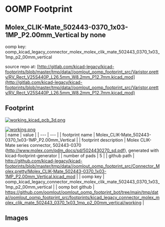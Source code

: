 # OOMP Footprint  
## Molex_CLIK-Mate_502443-0370_1x03-1MP_P2.00mm_Vertical  by none  
  
oomp key: oomp_kicad_legacy_connector_molex_molex_clik_mate_502443_0370_1x03_1mp_p2_00mm_vertical  
  
source repo at: [http://gitlab.com/kicad-legacy/kicad-footprints/blob/master/tmp/data//oomlout_oomp_footprint_src/Varistor.pretty/RV_Rect_V25S440P_L26.5mm_W8.2mm_P12.7mm.kicad_mod](http://gitlab.com/kicad-legacy/kicad-footprints/blob/master/tmp/data//oomlout_oomp_footprint_src/Varistor.pretty/RV_Rect_V25S440P_L26.5mm_W8.2mm_P12.7mm.kicad_mod)  
## Footprint  
  
[![working_kicad_pcb_3d.png](working_kicad_pcb_3d_600.png)](working_kicad_pcb_3d.png)  
  
[![working.png](working_600.png)](working.png)  
| name | value | 
| --- | --- | 
| footprint name | Molex_CLIK-Mate_502443-0370_1x03-1MP_P2.00mm_Vertical | 
| footprint description | Molex CLIK-Mate series connector, 502443-0370 (http://www.molex.com/pdm_docs/sd/5024430270_sd.pdf), generated with kicad-footprint-generator | 
| number of pads | 5 | 
| github path | http://github.com/kicad-legacy/kicad-footprints/blob/master/tmp/data//oomlout_oomp_footprint_src/Connector_Molex.pretty/Molex_CLIK-Mate_502443-0370_1x03-1MP_P2.00mm_Vertical.kicad_mod | 
| oomp key | oomp_kicad_legacy_connector_molex_molex_clik_mate_502443_0370_1x03_1mp_p2_00mm_vertical | 
| oomp bot github | https://github.com/oomlout/oomlout_oomp_footprint_bot/tree/main/tmp/data//oomlout_oomp_footprint_src/footprints/kicad_legacy_connector_molex_molex_clik_mate_502443_0370_1x03_1mp_p2_00mm_vertical/working | 
## Images  

